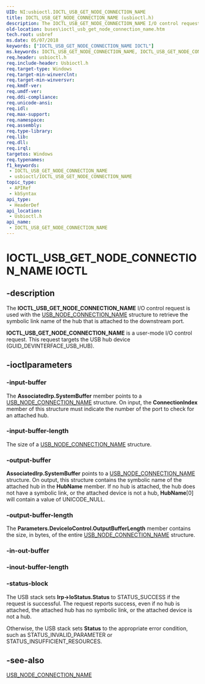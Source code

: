 ```yaml
---
UID: NI:usbioctl.IOCTL_USB_GET_NODE_CONNECTION_NAME
title: IOCTL_USB_GET_NODE_CONNECTION_NAME (usbioctl.h)
description: The IOCTL_USB_GET_NODE_CONNECTION_NAME I/O control request is used with the USB_NODE_CONNECTION_NAME structure to retrieve the symbolic link name of the hub that is attached to the downstream port.IOCTL_USB_GET_NODE_CONNECTION_NAME is a user-mode I/O control request. This request targets the USB hub device (GUID_DEVINTERFACE_USB_HUB).
old-location: buses\ioctl_usb_get_node_connection_name.htm
tech.root: usbref
ms.date: 05/07/2018
keywords: ["IOCTL_USB_GET_NODE_CONNECTION_NAME IOCTL"]
ms.keywords: IOCTL_USB_GET_NODE_CONNECTION_NAME, IOCTL_USB_GET_NODE_CONNECTION_NAME control, IOCTL_USB_GET_NODE_CONNECTION_NAME control code [Buses], buses.ioctl_usb_get_node_connection_name, usbioctl/IOCTL_USB_GET_NODE_CONNECTION_NAME, usbirp_d571c9e6-0caf-4746-bd69-b55fa6a3a407.xml
req.header: usbioctl.h
req.include-header: Usbioctl.h
req.target-type: Windows
req.target-min-winverclnt: 
req.target-min-winversvr: 
req.kmdf-ver: 
req.umdf-ver: 
req.ddi-compliance: 
req.unicode-ansi: 
req.idl: 
req.max-support: 
req.namespace: 
req.assembly: 
req.type-library: 
req.lib: 
req.dll: 
req.irql: 
targetos: Windows
req.typenames: 
f1_keywords:
 - IOCTL_USB_GET_NODE_CONNECTION_NAME
 - usbioctl/IOCTL_USB_GET_NODE_CONNECTION_NAME
topic_type:
 - APIRef
 - kbSyntax
api_type:
 - HeaderDef
api_location:
 - Usbioctl.h
api_name:
 - IOCTL_USB_GET_NODE_CONNECTION_NAME
---
```


# IOCTL_USB_GET_NODE_CONNECTION_NAME IOCTL


## -description

The <b>IOCTL_USB_GET_NODE_CONNECTION_NAME</b> I/O control request is used with the <a href="/windows-hardware/drivers/ddi/usbioctl/ns-usbioctl-_usb_node_connection_name">USB_NODE_CONNECTION_NAME</a> structure to retrieve the symbolic link name of the hub that is attached to the downstream port.

<b>IOCTL_USB_GET_NODE_CONNECTION_NAME</b> is a user-mode I/O control request. This request targets the USB hub device (GUID_DEVINTERFACE_USB_HUB).

## -ioctlparameters

### -input-buffer

The <b>AssociatedIrp.SystemBuffer</b> member points to a <a href="/windows-hardware/drivers/ddi/usbioctl/ns-usbioctl-_usb_node_connection_name">USB_NODE_CONNECTION_NAME</a> structure. On input, the <b>ConnectionIndex</b> member of this structure must indicate the number of the port to check for an attached hub.

### -input-buffer-length

The size of a <a href="/windows-hardware/drivers/ddi/usbioctl/ns-usbioctl-_usb_node_connection_name">USB_NODE_CONNECTION_NAME</a> structure.

### -output-buffer

<b>AssociatedIrp.SystemBuffer</b> points to a <a href="/windows-hardware/drivers/ddi/usbioctl/ns-usbioctl-_usb_node_connection_name">USB_NODE_CONNECTION_NAME</a> structure. On output, this structure contains the symbolic name of the attached hub in the <b>HubName</b> member. If no hub is attached, the hub does not have a symbolic link, or the attached device is not a hub, <b>HubName</b>[0] will contain a value of UNICODE_NULL.

### -output-buffer-length

The <b>Parameters.DeviceIoControl.OutputBufferLength</b> member contains the size, in bytes, of the entire <a href="/windows-hardware/drivers/ddi/usbioctl/ns-usbioctl-_usb_node_connection_name">USB_NODE_CONNECTION_NAME</a> structure.

### -in-out-buffer

### -inout-buffer-length

### -status-block

The USB stack sets <b>Irp->IoStatus.Status</b> to STATUS_SUCCESS if the request is successful. The request reports success, even if no hub is attached, the attached hub has no symbolic link, or the attached device is not a hub.

Otherwise, the USB stack sets <b>Status</b> to the appropriate error condition, such as STATUS_INVALID_PARAMETER or STATUS_INSUFFICIENT_RESOURCES.

## -see-also

<a href="/windows-hardware/drivers/ddi/usbioctl/ns-usbioctl-_usb_node_connection_name">USB_NODE_CONNECTION_NAME</a>
